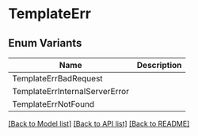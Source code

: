 # TemplateErr

## Enum Variants

| Name | Description |
|---- | -----|
| TemplateErrBadRequest |  |
| TemplateErrInternalServerError |  |
| TemplateErrNotFound |  |

[[Back to Model list]](../README.md#documentation-for-models) [[Back to API list]](../README.md#documentation-for-api-endpoints) [[Back to README]](../README.md)


